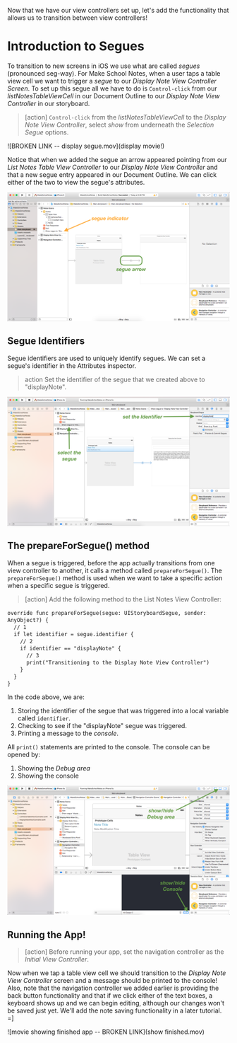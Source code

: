 Now that we have our view controllers set up, let's add the functionality that allows us to transition between view controllers!

# Introduction to Segues

To transition to new screens in iOS we use what are called *segues* (pronounced seg-way). For Make School Notes, when a user taps a table view cell we want to trigger a *segue* to our *Display Note View Controller Screen*. To set up this segue all we have to do is `Control-click` from our *listNotesTableViewCell* in our Document Outline to our *Display Note View Controller* in our storyboard.

> [action]
`Control-click` from the *listNotesTableViewCell* to the *Display Note View Controller*, select *show* from underneath the *Selection Segue* options.
>
![BROKEN LINK -- display segue.mov](display movie!)

Notice that when we added the segue an arrow appeared pointing from our *List Notes Table View Controller* to our *Display Note View Controller* and that a new segue entry appeared in our Document Outline. We can click either of the two to view the segue's attributes.

 ![image showing changes from segue](./images/segue.png)

## Segue Identifiers

Segue identifiers are used to uniquely identify segues. We can set a segue's identifier in the Attributes inspector.

> action
Set the identifier of the segue that we created above to "displayNote".
>
![image showing changes from segue](./images/segue-id.png)

## The prepareForSegue() method

When a segue is triggered, before the app actually transitions from one view controller to another, it calls a method called `prepareForSegue()`. The `prepareForSegue()` method is used when we want to take a specific action when a specific segue is triggered.

> [action]
Add the following method to the List Notes View Controller:
>
    override func prepareForSegue(segue: UIStoryboardSegue, sender: AnyObject?) {
      // 1
      if let identifier = segue.identifier {
        // 2
        if identifier == "displayNote" {
          // 3
          print("Transitioning to the Display Note View Controller")
        }
      }
    }
>

In the code above, we are:

1. Storing the identifier of the segue that was triggered into a local variable called `identifier`.
2. Checking to see if the "displayNote" segue was triggered.
3. Printing a message to the *console*.

All `print()` statements are printed to the console. The console can be opened by:

1. Showing the *Debug area*
2. Showing the console

![opening the console](./images/console.png)

## Running the App!

> [action]
Before running your app, set the navigation controller as the *Initial View Controller*.

Now when we tap a table view cell we should transition to the *Display Note View Controller* screen and a message should be printed to the console! Also, note that the navigation controller we added earlier is providing the back button functionality and that if we click either of the text boxes, a keyboard shows up and we can begin editing, although our changes won't be saved just yet. We'll add the note saving functionality in a later tutorial. =]

![movie showing finished app -- BROKEN LINK](show finished.mov)
